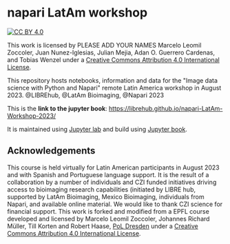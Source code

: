 # napari LatAm workshop

[![CC BY 4.0][cc-by-shield]][cc-by]

This work is licensed by PLEASE ADD YOUR NAMES Marcelo Leomil Zoccoler, Juan Nunez-Iglesias, Julian Mejia, Adan O. Guerrero Cardenas, and Tobias Wenzel under a
[Creative Commons Attribution 4.0 International License][cc-by].

[cc-by]: http://creativecommons.org/licenses/by/4.0/
[cc-by-image]: https://i.creativecommons.org/l/by/4.0/88x31.png
[cc-by-shield]: https://img.shields.io/badge/License-CC%20BY%204.0-lightgrey.svg

This repository hosts notebooks, information and data for the "Image data science with Python and Napari" remote Latin America workshop in August 2023. @LIBREhub, @LatAm Bioimaging, @Napari 2023

This is the **link to the jupyter book**: https://librehub.github.io/napari-LatAm-Workshop-2023/

It is maintained using [Jupyter lab](https://jupyterlab.readthedocs.io/en/stable/) and build using [Jupyter book](https://jupyterbook.org/intro.html).

## Acknowledgements

This course is held virtually for Latin American participants in August 2023 and with Spanish and Portuguese language support. It is the result of a collaboration by a number of individuals and CZI funded initiatives driving access to bioimaging research capabilities (initiated by LIBRE hub, supported by LatAm Bioimaging, Mexico Bioimaging, individuals from Napari, and available online material. We would like to thank CZI science for financial support. 
This work is forked and modified from a EPFL course developed and licensed by Marcelo Leomil Zoccoler, Johannes Richard Müller, Till Korten and Robert Haase, [PoL Dresden](http://physics-of-life.tu-dresden.de/bia) under a
[Creative Commons Attribution 4.0 International License][cc-by].


